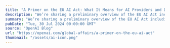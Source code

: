 ```yaml
---
title: "A Primer on the EU AI Act: What It Means for AI Providers and Deployers"
description: "We’re sharing a preliminary overview of the EU AI Act including upcoming deadlines and requirements, with a particular focus on prohibited and high-risk use cases"
summary: "We’re sharing a preliminary overview of the EU AI Act including upcoming deadlines and requirements, with a particular focus on prohibited and high-risk use cases"
pubDate: "Tue, 30 Jul 2024 00:00:00 GMT"
source: "OpenAI Blog"
url: "https://openai.com/global-affairs/a-primer-on-the-eu-ai-act"
thumbnail: "/assets/ai-icon.png"
---
```



